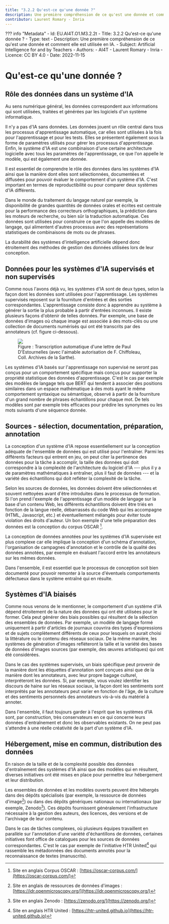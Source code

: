 ```yaml
---
title: "3.2.2 Qu'est-ce qu'une donnée ?"
description: Une première compréhension de ce qu'est une donnée et comment elle est utilisée en IA.
contributor: Laurent Romary - Inria
---
```

??? info "Metadata"
    - Id: EU.AI4T.O1.M3.2.2t
    - Title: 3.2.2 Qu'est-ce qu'une donnée ?
    - Type: text
    - Description: Une première compréhension de ce qu'est une donnée et comment elle est utilisée en IA.
    - Subject: Artificial Intelligence for and by Teachers
    - Authors:
        - AI4T
        - Laurent Romary - Inria
    - Licence: CC BY 4.0
    - Date: 2022-11-15

# Qu'est-ce qu'une donnée ?

## Rôle des données dans un système d'IA

Au sens numérique général, les données correspondent aux informations qui sont utilisées, traitées et générées par les logiciels d'un système informatique.

Il n'y a pas d'IA sans données. Les données jouent un rôle central dans tous les processus d'apprentissage automatique, car elles sont utilisées à la fois pour l'apprentissage et pour les tests. Elles se présentent également sous la forme de paramètres utilisés pour gérer les processus d'apprentissage. Enfin, le système d'IA est une combinaison d'une certaine architecture logicielle avec tous les paramètres de l'apprentissage, ce que l'on appelle le modèle, qui est également une donnée.

Il est essentiel de comprendre le rôle des données dans les systèmes d'IA ainsi que la manière dont elles sont sélectionnées, documentées et diffusées pour pouvoir évaluer le comportement d'un système d'IA. C'est important en termes de reproductibilité ou pour comparer deux systèmes d'IA différents.

Dans le monde du traitement du langage naturel par exemple, la disponibilité de grandes quantités de données orales et écrites est centrale pour la performance des correcteurs orthographiques, la prédiction dans les moteurs de recherche, ou bien sûr la traduction automatique. Ces données sont utilisées pour construire ce que l'on appelle des modèles de langage, qui alimentent d'autres processus avec des représentations statistiques de combinaisons de mots ou de phrases.

La durabilité des systèmes d'intelligence artificielle dépend donc étroitement des méthodes de gestion des données utilisées lors de leur conception.

## Données pour les systèmes d'IA supervisés et non supervisés

Comme nous l'avons déjà vu, les systèmes d'IA sont de deux types, selon la façon dont les données sont utilisées pour l'apprentissage. Les systèmes supervisés reposent sur la fourniture d'entrées et des sorties correspondantes. L'apprentissage consiste donc à apprendre au système à générer la sortie la plus probable à partir d'entrées inconnues. Il existe plusieurs façons d'obtenir de telles données. Par exemple, une base de données d'images où chaque image est associée à des mots-clés ou une collection de documents numérisés qui ont été transcrits par des annotateurs (cf. figure ci-dessous).

<figure>
	 <img src="Images/3-2-2-Automatic-transcription-of-a-letter.png" />
	 <figcaption>Figure : Transcription automatique d'une lettre de Paul D'Estournelles (avec l'aimable autorisation de F. Chiffoleau, Coll. Archives de la Sarthe).</figcaption>
</figure>

Les systèmes d'IA basés sur l'apprentissage non supervisé ne seront pas conçus pour un comportement spécifique mais conçus pour supporter la propriété statistique des données d'apprentissage. C'est le cas par exemple des modèles de langage tels que BERT qui tendent à associer des positions similaires dans un espace mathématique à des mots ayant le même comportement syntaxique ou sémantique, observé à partir de la fourniture d'un grand nombre de phrases échantillons pour chaque mot. De tels modèles sont par exemple très efficaces pour prédire les synonymes ou les mots suivants d'une séquence donnée.

## Sources - sélection, documentation, préparation, annotation

La conception d'un système d'IA repose essentiellement sur la conception adéquate de l'ensemble de données qui est utilisé pour l'entraîner. Parmi les différents facteurs qui entrent en jeu, on peut citer la pertinence des données pour la tâche à accomplir, la taille des données qui doit correspondre à la complexité de l'architecture du logiciel d'IA --- plus il y a de paramètres mathématiques à entraîner, plus il faut de données --- et la variété des échantillons qui doit refléter la complexité de la tâche.

Selon les sources de données, les données doivent être sélectionnées et souvent nettoyées avant d'être introduites dans le processus de formation. Si l'on prend l'exemple de l'apprentissage d'un modèle de langage sur la base d'un contenu Web, les différents échantillons doivent être triés en fonction de la langue réelle, débarrassés du code Web qui les accompagne (HTML, Javascript, etc.) et éventuellement mélangés pour éviter toute violation des droits d'auteur. Un bon exemple d'une telle préparation des données est la conception du corpus OSCAR [^1].

La conception de données annotées pour les systèmes d'IA supervisée est plus complexe car elle implique la conception d'un schéma d'annotation, l'organisation de campagnes d'annotation et le contrôle de la qualité des données annotées, par exemple en évaluant l'accord entre les annotateurs sur les mêmes données.

Dans l'ensemble, il est essentiel que le processus de conception soit bien documenté pour pouvoir remonter à la source d'éventuels comportements défectueux dans le système entraîné qui en résulte.

## Systèmes d'IA biaisés

Comme nous venons de le mentionner, le comportement d'un système d'IA dépend étroitement de la nature des données qui ont été utilisées pour le former. Cela peut générer des biais possibles qui résultent de la sélection des ensembles de données. Par exemple, un modèle de langage formé uniquement à partir d'articles de journaux couvrira des types d'expressions et de sujets complètement différents de ceux pour lesquels on aurait choisi la littérature ou le contenu des réseaux sociaux. De la même manière, les systèmes de génération d'images refléteront la taille et la variété des bases de données d'images sources (par exemple, des œuvres artistiques) qui ont été considérées.

Dans le cas des systèmes supervisés, un biais spécifique peut provenir de la manière dont les étiquettes d'annotation sont conçues ainsi que de la manière dont les annotateurs, avec leur propre bagage culturel, interpréteront les données. Si, par exemple, vous voulez identifier les discours de haine sur les réseaux sociaux, la façon dont les sentiments sont interprétés par les annotateurs peut varier en fonction de l'âge, de la culture et des sentiments personnels des annotateurs vis-à-vis du matériel à annoter.

Dans l'ensemble, il faut toujours garder à l'esprit que les systèmes d'IA sont, par construction, très conservateurs en ce qui concerne leurs données d'entraînement et donc les observables existants. On ne peut pas s'attendre à une réelle créativité de la part d'un système d'IA.

## Hébergement, mise en commun, distribution des données

En raison de la taille et de la complexité possible des données d'entraînement des systèmes d'IA ainsi que des modèles qui en résultent, diverses initiatives ont été mises en place pour permettre leur hébergement et leur distribution.

Les ensembles de données et les modèles ouverts peuvent être hébergés dans des dépôts spécialisés (par exemple, la ressource de données d'image[^2]) ou dans des dépôts génériques nationaux ou internationaux (par exemple, Zenodo[^3]). Ces dépôts fournissent généralement l'infrastructure nécessaire à la gestion des auteurs, des licences, des versions et de l'archivage de leur contenu.

Dans le cas de tâches complexes, où plusieurs équipes travaillent en parallèle sur l'annotation d'une variété d'échantillons de données, certaines initiatives font office de catalogues pour les sources de données correspondantes. C'est le cas par exemple de l'initiative HTR United[^4] qui rassemble les métadonnées des documents annotés pour la reconnaissance de textes (manuscrits).

[^1]: Site en anglais Corpus OSCAR : [https://oscar-corpus.com/](https://oscar-corpus.com/)

[^2]: Site en anglais de ressources de données d'images : [https://idr.openmicroscopy.org/](https://idr.openmicroscopy.org/)

[^3]: Site en anglais Zenodo : [https://zenodo.org/](https://zenodo.org/)

[^4]: Site en anglais HTR United : [https://htr-united.github.io](https://htr-united.github.io)
